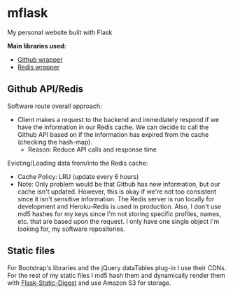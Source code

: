 # mflask
My personal website built with Flask

**Main libraries used:**
- [Github wrapper](https://githubpy.readthedocs.io/en/latest/)
- [Redis wrapper](https://redis-py.readthedocs.io/en/stable/)

## Github API/Redis
Software route overall approach:
- Client makes a request to the backend and immediately respond if we have the information in our Redis cache. We can decide to call the Github API based on if the information has expired from the cache (checking the hash-map).
    - Reason: Reduce API calls and response time

Evicting/Loading data from/into the Redis cache:
- Cache Policy: LRU (update every 6 hours)
- Note: Only problem would be that Github has new information, but our cache isn't updated. However, this is okay if we're not too consistent since it isn't sensitive information. The Redis server is run locally for development and Heroku-Redis is used in production. Also, I don't use md5 hashes for my keys since I'm not storing specific profiles, names, etc. that are based upon the request. I only have one single object I'm looking for, my software repositories.

## Static files
For Bootstrap's libraries and the jQuery dataTables plug-in I use their CDNs. For the rest of my static files I md5 hash them and dynamically render them with [Flask-Static-Digest](https://github.com/nickjj/flask-static-digest) and use Amazon S3 for storage.